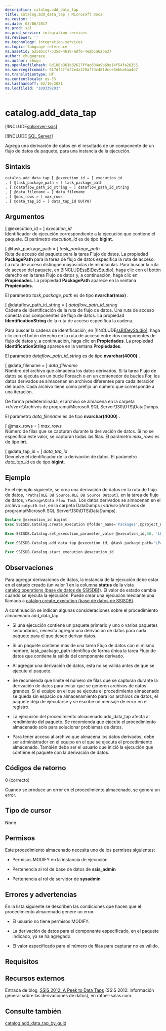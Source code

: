 ```yaml
---
description: catalog.add_data_tap
title: catalog.add_data_tap | Microsoft Docs
ms.custom: ''
ms.date: 03/06/2017
ms.prod: sql
ms.prod_service: integration-services
ms.reviewer: ''
ms.technology: integration-services
ms.topic: language-reference
ms.assetid: a25ebcc7-535e-4619-adf6-4e2b5a62ba37
author: chugugrace
ms.author: chugu
ms.openlocfilehash: 8d188b361b32627ffac604a9b69e14f54fa26355
ms.sourcegitcommit: 917df4ffd22e4a229af7dc481dcce3ebba0aa4d7
ms.translationtype: HT
ms.contentlocale: es-ES
ms.lasthandoff: 02/10/2021
ms.locfileid: "100339203"
---
```

# <a name="catalogadd_data_tap"></a>catalog.add_data_tap 

[!INCLUDE[sqlserver-ssis](../../includes/applies-to-version/sqlserver-ssis.md)]


[!INCLUDE [SQL Server](../../includes/applies-to-version/sqlserver.md)]

  Agrega una derivación de datos en el resultado de un componente de un flujo de datos de paquete, para una instancia de la ejecución.  
  
## <a name="syntax"></a>Sintaxis  
  
```sql  
catalog.add_data_tap [ @execution_id = ] execution_id  
, [ @task_package_path = ] task_package_path  
, [ @dataflow_path_id_string = ] dataflow_path_id_string  
, [ @data_filename = ] data_filename  
, [ @max_rows = ] max_rows  
, [ @data_tap_id = ] data_tap_id OUTPUT  
```  
  
## <a name="arguments"></a>Argumentos  
 [ @execution_id = ] *execution_id*  
 Identificador de ejecución correspondiente a la ejecución que contiene el paquete. El parámetro *execution_id* es de tipo **bigint**.  
  
 [ @task_package_path = ] *task_package_path*  
 Ruta de acceso del paquete para la tarea Flujo de datos. La propiedad **PackagePath** para la tarea de flujo de datos especifica la ruta de acceso. La ruta de acceso distingue mayúsculas de minúsculas. Para buscar la ruta de acceso del paquete, en [!INCLUDE[ssBIDevStudio](../../includes/ssbidevstudio-md.md)], haga clic con el botón derecho en la tarea Flujo de datos y, a continuación, haga clic en **Propiedades**. La propiedad **PackagePath** aparece en la ventana **Propiedades**.  
  
 El parámetro *task_package_path* es de tipo **nvarchar(max)** .  
  
 [ @dataflow_path_id_string = ] *dataflow_path_id_string*  
 Cadena de identificación de la ruta de flujo de datos. Una ruta de acceso conecta dos componentes de flujo de datos. La propiedad **IdentificationString** de la ruta de acceso especifica la cadena.  
  
 Para buscar la cadena de identificación, en [!INCLUDE[ssBIDevStudio](../../includes/ssbidevstudio-md.md)], haga clic con el botón derecho en la ruta de acceso entre dos componentes de flujo de datos y, a continuación, haga clic en **Propiedades**. La propiedad **IdentificationString** aparece en la ventana **Propiedades**.  
  
 El parámetro *dataflow_path_id_string* es de tipo **nvarchar(4000)** .  
  
 [ @data_filename = ] *data_filename*  
 Nombre del archivo que almacena los datos derivados. Si la tarea Flujo de datos se ejecuta en un bucle Foreach o en un contenedor de bucles For, los datos derivados se almacenan en archivos diferentes para cada iteración del bucle. Cada archivo tiene como prefijo un número que corresponde a una iteración.  
  
 De forma predeterminada, el archivo se almacena en la carpeta \<*drive*>:\Archivos de programa\Microsoft SQL Server\130\DTS\DataDumps.  
  
 El parámetro *data_filename* es de tipo **nvarchar(4000)** .  
  
 [ @max_rows = ] *max_rows*  
 Número de filas que se capturan durante la derivación de datos. Si no se especifica este valor, se capturan todas las filas. El parámetro *max_rows* es de tipo **int**.  
  
 [ @data_tap_id = ] *data_tap_id*  
 Devuelve el identificador de la derivación de datos. El parámetro *data_tap_id* es de tipo **bigint**.  
  
## <a name="example"></a>Ejemplo  
 En el ejemplo siguiente, se crea una derivación de datos en la ruta de flujo de datos, `'Paths[OLE DB Source.OLE DB Source Output]`, en la tarea de flujo de datos, `\Package\Data Flow Task`. Los datos derivados se almacenan en el archivo `output0.txt`, en la carpeta DataDumps (\<*drive*>:\Archivos de programa\Microsoft SQL Server\130\DTS\DataDumps).  
  
```sql
Declare @execution_id bigint  
Exec SSISDB.Catalog.create_execution @folder_name='Packages',@project_name='SSISPackages', @package_name='Package.dtsx',@reference_id=Null, @use32bitruntime=False, @execution_id=@execution_id OUTPUT  
  
Exec SSISDB.Catalog.set_execution_parameter_value @execution_id,50, 'LOGGING_LEVEL', 0  
  
Exec SSISDB.Catalog.add_data_tap @execution_id, @task_package_path='\Package\Data Flow Task', @dataflow_path_id_string = 'Paths[OLE DB Source.OLE DB Source Output]', @data_filename = 'output0.txt'  
  
Exec SSISDB.Catalog.start_execution @execution_id  
```  
  
## <a name="remarks"></a>Observaciones  
 Para agregar derivaciones de datos, la instancia de la ejecución debe estar en el estado creado (un valor 1 en la columna **status** de la vista [catalog.operations &#40;base de datos de SSISDB&#41;](../../integration-services/system-views/catalog-operations-ssisdb-database.md)). El valor de estado cambia cuando se ejecuta la ejecución. Puede crear una ejecución mediante una llamada a [catalog.create_execution &#40;base de datos de SSISDB&#41;](../../integration-services/system-stored-procedures/catalog-create-execution-ssisdb-database.md).  
  
 A continuación se indican algunas consideraciones sobre el procedimiento almacenado add_data_tap.  
  
-   Si una ejecución contiene un paquete primario y uno o varios paquetes secundarios, necesita agregar una derivación de datos para cada paquete para el que desee derivar datos.  
  
-   Si un paquete contiene más de una tarea Flujo de datos con el mismo nombre, task_package_path identifica de forma única la tarea Flujo de datos que contiene la salida del componente derivado.  
  
-   Al agregar una derivación de datos, esta no se valida antes de que se ejecute el paquete.  
  
-   Se recomienda que limite el número de filas que se capturan durante la derivación de datos para evitar que se generen archivos de datos grandes. Si el equipo en el que se ejecuta el procedimiento almacenado se queda sin espacio de almacenamiento para los archivos de datos, el paquete deja de ejecutarse y se escribe un mensaje de error en el registro.  
  
-   La ejecución del procedimiento almacenado add_data_tap afecta al rendimiento del paquete. Se recomienda que ejecute el procedimiento almacenado solo para solucionar problemas de datos.  
  
-   Para tener acceso al archivo que almacena los datos derivados, debe ser administrador en el equipo en el que se ejecuta el procedimiento almacenado. También debe ser el usuario que inició la ejecución que contiene el paquete con la derivación de datos.  
  
## <a name="return-codes"></a>Códigos de retorno  
 0 (correcto)  
  
 Cuando se produce un error en el procedimiento almacenado, se genera un error.  
  
## <a name="result-set"></a>Tipo de cursor  
 None  
  
## <a name="permissions"></a>Permisos  
 Este procedimiento almacenado necesita uno de los permisos siguientes:  
  
-   Permisos MODIFY en la instancia de ejecución  
  
-   Pertenencia al rol de base de datos de **ssis_admin**  
  
-   Pertenencia al rol de servidor de **sysadmin**  
  
## <a name="errors-and-warnings"></a>Errores y advertencias  
 En la lista siguiente se describen las condiciones que hacen que el procedimiento almacenado genere un error.  
  
-   El usuario no tiene permisos MODIFY.  
  
-   La derivación de datos para el componente especificado, en el paquete indicado, ya se ha agregado.  
  
-   El valor especificado para el número de filas para capturar no es válido.  
  
## <a name="requirements"></a>Requisitos  
  
## <a name="external-resources"></a>Recursos externos  
 Entrada de blog, [SSIS 2012: A Peek to Data Taps](https://go.microsoft.com/fwlink/?LinkId=239983) (SSIS 2012: información general sobre las derivaciones de datos), en rafael-salas.com.  
  
## <a name="see-also"></a>Consulte también  
 [catalog.add_data_tap_by_guid](../../integration-services/system-stored-procedures/catalog-add-data-tap-by-guid.md)  
  
  
